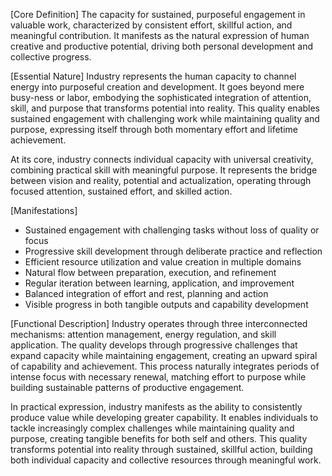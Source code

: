 [Core Definition]
The capacity for sustained, purposeful engagement in valuable work, characterized by consistent effort, skillful action, and meaningful contribution. It manifests as the natural expression of human creative and productive potential, driving both personal development and collective progress.

[Essential Nature]
Industry represents the human capacity to channel energy into purposeful creation and development. It goes beyond mere busy-ness or labor, embodying the sophisticated integration of attention, skill, and purpose that transforms potential into reality. This quality enables sustained engagement with challenging work while maintaining quality and purpose, expressing itself through both momentary effort and lifetime achievement.

At its core, industry connects individual capacity with universal creativity, combining practical skill with meaningful purpose. It represents the bridge between vision and reality, potential and actualization, operating through focused attention, sustained effort, and skilled action.

[Manifestations]
- Sustained engagement with challenging tasks without loss of quality or focus
- Progressive skill development through deliberate practice and reflection
- Efficient resource utilization and value creation in multiple domains
- Natural flow between preparation, execution, and refinement
- Regular iteration between learning, application, and improvement
- Balanced integration of effort and rest, planning and action
- Visible progress in both tangible outputs and capability development

[Functional Description]
Industry operates through three interconnected mechanisms: attention management, energy regulation, and skill application. The quality develops through progressive challenges that expand capacity while maintaining engagement, creating an upward spiral of capability and achievement. This process naturally integrates periods of intense focus with necessary renewal, matching effort to purpose while building sustainable patterns of productive engagement.

In practical expression, industry manifests as the ability to consistently produce value while developing greater capability. It enables individuals to tackle increasingly complex challenges while maintaining quality and purpose, creating tangible benefits for both self and others. This quality transforms potential into reality through sustained, skillful action, building both individual capacity and collective resources through meaningful work.